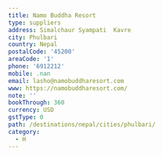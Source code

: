 ```yaml
---
title: Namo Buddha Resort
type: suppliers
address: Simalchaur Syampati  Kavre
city: Phulbari
country: Nepal
postalCode: '45200'
areaCode: '1'
phone: '6912212'
mobile: .nan
email: lasho@namobuddharesort.com
www: https://namobuddharesort.com/
note: ''
bookThrough: 360
currency: USD
gstType: 0
path: /destinations/nepal/cities/phulbari/
category:
  - H
---
```



